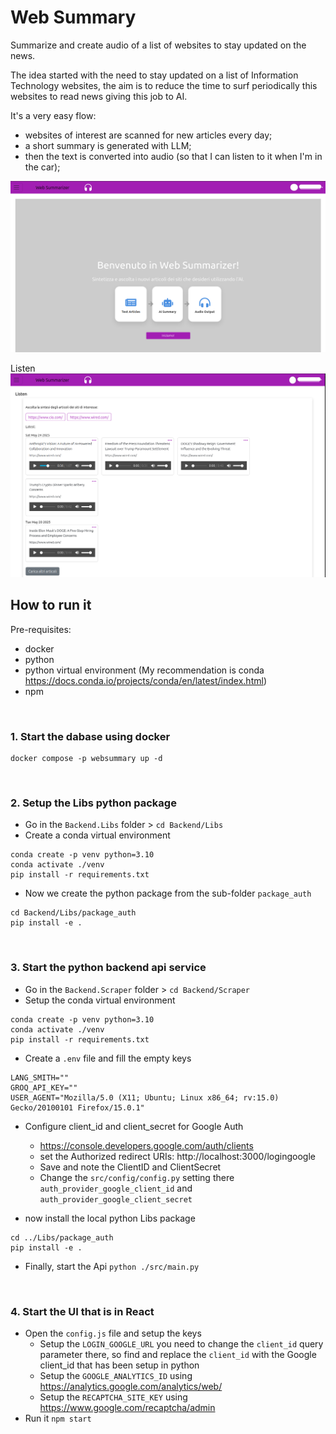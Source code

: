 # Web Summary
Summarize and create audio of a list of websites to stay updated on the news.

The idea started with the need to stay updated on a list of Information Technology websites,
the aim is to reduce the time to surf periodically this websites to read news giving this job to AI.

It's a very easy flow:
* websites of interest are scanned for new articles every day;
* a short summary is generated with LLM;
* then the text is converted into audio (so that I can listen to it when I'm in the car);


![Home Page](Docs/screen_home.png)

Listen
![Home Page](Docs/screen_listen.png)


## How to run it

Pre-requisites:
* docker
* python
* python virtual environment (My recommendation is conda https://docs.conda.io/projects/conda/en/latest/index.html)
* npm

<br>

### 1. Start the dabase using docker

```
docker compose -p websummary up -d
```
<br>

### 2. Setup the Libs python package

* Go in the `Backend.Libs` folder > `cd Backend/Libs`
* Create a conda virtual environment
```
conda create -p venv python=3.10
conda activate ./venv
pip install -r requirements.txt
```
* Now we create the python package from the sub-folder `package_auth`
```
cd Backend/Libs/package_auth
pip install -e .
```
<br>

### 3. Start the python backend api service

* Go in the `Backend.Scraper` folder > `cd Backend/Scraper`
* Setup the conda virtual environment
```
conda create -p venv python=3.10
conda activate ./venv
pip install -r requirements.txt
```
* Create a `.env` file and fill the empty keys
```
LANG_SMITH=""
GROQ_API_KEY=""
USER_AGENT="Mozilla/5.0 (X11; Ubuntu; Linux x86_64; rv:15.0) Gecko/20100101 Firefox/15.0.1"
```

* Configure client_id and client_secret for Google Auth
  * https://console.developers.google.com/auth/clients
  * set the Authorized redirect URIs: http://localhost:3000/logingoogle
  * Save and note the ClientID and ClientSecret
  * Change the `src/config/config.py` setting there `auth_provider_google_client_id` and `auth_provider_google_client_secret`

* now install the local python Libs package
```
cd ../Libs/package_auth
pip install -e .
```
* Finally, start the Api `python ./src/main.py`

<br>

### 4. Start the UI that is in React

* Open the `config.js` file and setup the keys
  * Setup the `LOGIN_GOOGLE_URL` you need to change the `client_id` query parameter there, so find and replace the `client_id` with the Google client_id that has been setup in python
  * Setup the `GOOGLE_ANALYTICS_ID` using https://analytics.google.com/analytics/web/
  * Setup the `RECAPTCHA_SITE_KEY` using https://www.google.com/recaptcha/admin
* Run it `npm start`
